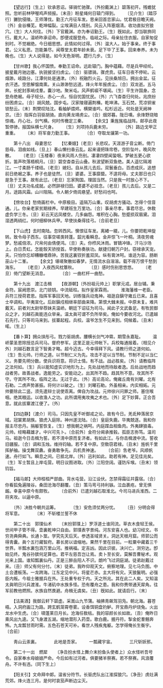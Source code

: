 <!-- { "loadSidebar": true } -->
　　【望远行】〔生上〕钦承恩诏。驿骑忙驰骤。〔外扮戴渊上〕碧落初开。残蟾犹照。忽听前林吚喔鸡声频报。〔末丑〕盼星绳何日辕门得到。 
　　〔见介生〕〔踏莎行〕玁狁侵陵。王师薄伐。勤王六月征车发。思亲回首恋家山。忧君极目瞻天阙。〔外〕金谷榛芜。乾坤幅裂。尘埃满目人情别。风云入阵塞烟淸。收功直拟穷狼穴。〔生〕大人何往。〔外〕下官戴渊。亦为奉诏勤王。〔生〕旣如此。卽当联斾同行。戴大人。温峤昨承诏命。卽便戎服登舟。临岐之际。母亲扯住衣服。自家匆促别时。不觉裾绝。今日细思想。此情如何过得。〔外〕温大人。始于事亲。终于事君。公义私恩。岂能兼尽。闻尊堂太君年龄未衰。足下毕了王事。回来奉养。未为晚也。〔生〕大人说得是。如今天色渐明。趱行几步。〔生〕 

　　【甘州歌】我心怀国愤。奉勤王诏命。远赴辕门。胸中蕴藉。尽是兵甲经纶。披星戴月驰边塞。执锐披坚扫虏尘。〔合〕驱骠骑。骤虎贲。征车日夜不停轮。云烟渺。岐路分。江潭何处是通津。〔外〕祝融烈火云。见扶桑旭日。拥出金盆。征衣汗透。空思解愠南熏。关山渺渺愁远道。烽火年年报虏尘。〔合〕双龙逝。五马奔。长蛇封豕峭戍羣。囊沙地。聚米屯。风声鹤唳不堪闻。〔生〕平生许国身。念登舟绝裾。母子轻分。赤心一点。恒自忧国忧民。〔外〕六飞杳杳归何处。兆庶纷纷困虏尘。〔合〕胡风兢。国步屯。汉家陵寝遍荆榛。乾坤沸。玉石焚。荒凉铜雀锁愁云。〔末〕荆樊叹陆沈。看舳舻煨烬。横槊谁吟。松杉远近。何处是天阙神京。〔丑〕指挥白羽驱胡骑。直向黄龙靖虏尘。〔合〕烟郊暮。陇日嚑。余烽野烧暗惊魂。丹心壮。剑气横。何时传檄定三秦。 
　　【余文】秉旌旄临战阵。邮亭此夜暂停骖。报国纵横七尺身。 
　　〔生〕刘项持兵鹿未穷。　　　　〔外〕路边戈甲正重重。 
　　〔末〕将军奋力勤王事。　　　　〔合〕夺取龙骧第一功。 

　　第十八出　母妻思忆 
　　【忆秦娥】〔老旦〕长悲叹。天涯游子音尘断。倚门慈母。泪痕如线。〔旦上〕春山懒扫香云乱。起来谩把珠帘卷。空阶坠叶。晚风吹散。 
　　〔老旦〕〔玉楼春〕夜来风雨人伤别。凄凄四壁闻蛩咽。梦破五更心欲折。笛声吹落梧桐月。〔旦〕碧空杳杳云山叠。秋波望断双鱼绝。美人遥忆隔湘江。一寸柔肠千缕结。〔老旦〕媳妇。自从孩儿去后。双鬟垂白。百虑成灰。追想前日绝裾之事。养子也是徒然。〔旦〕婆婆。王事靡盬。不遑将母。丈夫那日也只是急于王事。故有此愆。〔老旦〕忘家狥国。理固当然。只是我一时放心不下。〔旦〕丈夫功名成就。必然辞禄归田。婆婆不必挂念。〔老旦〕孩儿去后。又是二月。途路风霜。山川阻隔。令人朝夕倚闾悬望。好愁闷也呵。 

　　【傍妆台】愁倚画栏中。中原极目。遥隔万山重。叹胡虏方骚动。怎得个信音通。儿。你亲老家贫期禄养。早建班生万里功。〔合〕事亲尽孝。事君尽忠。休敎虚负学三冬。〔旦〕彩云天远凤楼空。几多幽怨。堆积在心胸。愁蹙损双眉黛。泪湿透两绡红。何时细柳休兵甲。早使扶桑得挂弓。〔合前老旦〕 

　　【下山虎】去时南陆。忽转西风。懊恨征车发。离緖一緵。儿。你要把乾坤旋转。致令母子西东。往事空嗟类转蓬。韶光看瞬息。金井惊飞一叶桐。淸夜劳魂梦。愁戚倍浓。尺帛何由倩便鸿。〔旦〕夫。你栉风沐雨。冒镝冲锋。汗马沙场上。白日贯虹。怎能彀天骄授首。早使称奏肤功。献捷归朝万户封。窃禄承天宠。夫。只怕你忘却糟糠嗜鼎钟。苦我这裏钗折羞双凤。纵有膏沐呵。谁适为容。肠断巫山十二峯。 
　　【余文】堪嗟聚散如春梦。无情流水自溶溶。载不得万恨千愁到海东。 
　　〔老旦〕入夜西风枕簟秋。　　　　〔旦〕感时伤别思悠悠。 
　　〔老旦〕倚门望断无消息。　　　　〔合〕一曲栏杆一曲愁。 

　　第十九出　渡江击楫 
　　【夜游朝】〔外扮祖元帅上〕职掌元戎。居台辅。秉金符。宸阙恩崇。北门锁钥。中流砥柱。拟作皇家霖雨。 
　　淮海藩维一老臣。兵符三授荷君恩。指挥军事回天地。训练强兵动鬼神。祖逖自鎭守雍丘已来。且喜士卒调和。华夷宣化。后赵鎭戍相继率部曲来降。第恨大雠未报。中原未复。难共戴天。前者刘太尉举荐妹夫温峤。朝廷下诏征为司马。闻此子文武备足。有牧民御众之才。刘越石眞能违众举亲。温太眞可谓不负所举矣。俺如今要收河北。已遣越石先行。只等司马来到。拔寨起程。兵校。温爷怎生不见来到。伺候着。〔丑末〕喏。〔生上〕 

　　【番卜算】拥众挟彤弓。戮力驱胡虏。腰横长剑气冲霄。期雪永嘉耻。 
　　温峤蒙圣恩除授总兵司马。督府参军。这里正是元帅帐下。兵校每通报着。〔相见介外〕刘越石数言足下智勇才略。超今迈古。今幸得拜下风。请教行师之道何如。〔生〕吿元帅。行师之道。以节制仁义为先。攻击不足以当节制。节制不足以当仁义。务要先明分数。使兵识将意。将识士情。有不战。战必胜矣。〔外〕请教临阵之法何如。〔生〕兵以能知虚实识地形为上。先处战地而待敌者逸。后处战地而趋战者劳。故善战者。逸能劳之。安能动之。出其所不趋。趋其所不意。攻其所不守。守其所不攻。临阵之法。无过于此。〔外〕高论高论。俺雍丘南有刘曜。北有石勒。二虏声势甚振。将何计以破之。〔生〕刘曜石勒。外虽相亲。内实相妬。元帅要除此二竖。须先遣辩士说使乖离。俾自为攻战。元帅徐兴问罪之师。塞住喉咽。绝其粮运。以收渔人之功。此所谓用夷攻夷之术也。〔外〕足下妙算。正合吾意。就此拔寨渡江便了。〔外〕 

　　【四边静】〔渡介〕司马。只因先皇不听御戎之论。故有今日。羌氐种落居京域。冠裳累胡族。狼虎入庭除。神州遂沈陆。〔合〕皇庭失鹿。华夷兢逐。我和你报主尽忠丹。捐躯誓恢复。〔生〕想我朝之祸呵。内庭蹀血相鱼肉。外夷肆狼毒。元帅。经略藉雄才。中兴可先卜。〔合前外〕金符分阃承推毂。孤臣志弥笃。温司马。祖逖今日击楫为誓。若不淸中原而复济者。有如此江。与你击楫渡中流。誓收旧疆服。〔合〕调和玉烛。维持钧轴。若不复中原。空敎窃君禄。〔丑末〕旌帆千里挥舻舳。操戈舞双纛。奋勇敢争先。兵机贵神速。 
　　〔合前〕吿老爷。风顺帆速。舟行如飞。瞬息之间。已抵北岸。〔外〕迅利如此。助若有神。足见佳兆矣。〔生〕军士暂且上岸屯营。明日议图进取。〔外〕江阳空阔。谨防斥堠。〔丑末〕领钧旨。 

　　【福马郞】大帅桓桓严部曲。背水屯营。沿江设伏。怎禁得霜征幷露宿。〔合〕你看狐兔遍陵谷。桑田沧海尽翻覆。〔丑〕策马弯弓持利镞。泣血裹疮。曾无惧衂。幸喜中原今有颇牧。 
　　〔合前外〕已遣刘越石取淮北。今司马进兵淮西。二将夹攻。以逼中原。 

　　〔外〕决胜今朝共运筹。　　　　〔生〕安危须仗两分忧。 
　　〔丑〕分明会得将军意。　　　　〔末〕不斩楼兰誓不休 

　　第二十出　郭璞仙术 
　　〔末扮郭璞上〕罗浮道士谁同流。草衣木食轻王侯。世间甲子管不得。壶裏乾坤只自由。郭璞表字景纯。河东安喜人也。幼习经文。书穷尧典舜典。长通卜筮。学究先天后天。参透圣域贤关。洞达天根月窟。师郭公而得靑囊。眞个五行藏智府。慕长房以谙缩地。果然千里在目前。一粒粟中藏着三千世界。半瓢水裏包涵万里山河。推祸福。定吉凶。因此识彼。决兴亡。测穷达。卽始见终。鬼谷孙膑何足算也。君平左慈吾岂让焉。卖卜至长安。莫解吾曹秘术。观光来上国。谁知瓢裏仙丹。正是三醉岳阳人不识。朗吟飞过洞庭湖。徒弟赵戴过来。〔丑〕师父有何分付。〔末〕徒弟。我昨仰观天文。俯察地理。见七马负图。中土合遭板荡。一龙跨海。江东定见中兴。将星芒赤。主大将有灾。天狼鬣明。必强臣内叛。今祖士雅握兵在外。王处重专权于内。天之所兆。其在此二人矣。又知温太眞明日兴兵渡淮。牛渚矶中水族多怪。恐有覆舟之患。我和你赉带通天犀角。往军前教他燃照。水族自然畏避。舟楫无虞矣。〔丑〕旣如此。就请启行。〔末〕 

　　【沽美酒】我御云轩下碧虚。采嵩山九节蒲。袖拂靑飙驾羽凫。朝北海。暮苍梧。入洞府画江为路。跨玄鹤笼霄卷雾。设香饵铜盘钓鲈。开宝鼎丹炉烧兔。火出龙水中生虎。〔合〕啸蓬莱日月长。沧海任敎枯。我的容颜长长如故。〔丑〕俺昨日乘风出九逵。又飞身渡五湖。缩地潜形入药壶。歌白鹿。握丹符。掣金蛇羣魑奔怖。九龙瓢甘雨时需。五色石苍天可补。看世人残疾鬼躯。怎学得俺长生衡宇。〔合前〕 

　　靑山云汞裏。　　　　此地是吾家。 
　　一瓢藏宇宙。　　　　三尺斩妖邪。 

　　第二十一出　燃犀 
　　〔净丑扮水怪上舞介末扮鱼头使者上〕众水怪听吾号令。自家奉水母娘娘严命。今后如有过河者。俱要猪羊祭赛。若不祭赛。风浪覆舟。不许有违。〔同下生上〕 

　　【阳关引】文命拜中郞。温省分符节。长驱虎队出江淮探狼穴。〔净丑〕虏灶满荒郊。烽火连三月。是何时哀笳声断边尘灭。 
